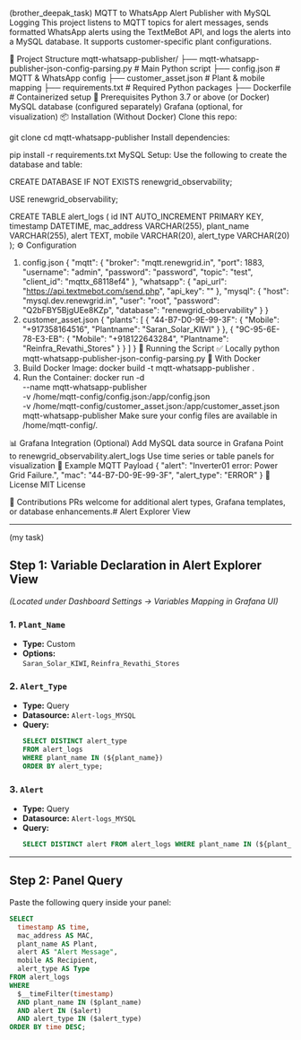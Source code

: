 (brother_deepak_task) 
MQTT to WhatsApp Alert Publisher with MySQL Logging
This project listens to MQTT topics for alert messages, sends formatted WhatsApp alerts using the TextMeBot API, and logs the alerts into a MySQL database. It supports customer-specific plant configurations.

📁 Project Structure
mqtt-whatsapp-publisher/
├── mqtt-whatsapp-publisher-json-config-parsing.py  # Main Python script
├── config.json                                     # MQTT & WhatsApp config
├── customer_asset.json                             # Plant & mobile mapping
├── requirements.txt                                # Required Python packages
├── Dockerfile                                      # Containerized setup
🔧 Prerequisites
Python 3.7 or above (or Docker)
MySQL database (configured separately)
Grafana (optional, for visualization)
📦 Installation (Without Docker)
Clone this repo:

git clone <your-repo-url>
cd mqtt-whatsapp-publisher
Install dependencies:

pip install -r requirements.txt
MySQL Setup: Use the following to create the database and table:

CREATE DATABASE IF NOT EXISTS renewgrid_observability;

USE renewgrid_observability;

CREATE TABLE alert_logs (
    id INT AUTO_INCREMENT PRIMARY KEY,
    timestamp DATETIME,
    mac_address VARCHAR(255),
    plant_name VARCHAR(255),
    alert TEXT,
    mobile VARCHAR(20),
    alert_type VARCHAR(20)
);
⚙️ Configuration
1. config.json
{
  "mqtt": {
    "broker": "mqtt.renewgrid.in",
    "port": 1883,
    "username": "admin",
    "password": "password",
    "topic": "test",
    "client_id": "mqttx_68118ef4"
  },
  "whatsapp": {
    "api_url": "https://api.textmebot.com/send.php",
    "api_key": "<your-textmebot-api-key>"
  },
  "mysql": {
    "host": "mysql.dev.renewgrid.in",
    "user": "root",
    "password": "Q2bFBY5BjgUEe8KZp",
    "database": "renewgrid_observability"
  }
}
2. customer_asset.json
{
  "plants": [
    {
      "44-B7-D0-9E-99-3F": {
        "Mobile": "+917358164516",
        "Plantname": "Saran_Solar_KIWI"
      }
    },
    {
      "9C-95-6E-78-E3-EB": {
        "Mobile": "+918122643284",
        "Plantname": "Reinfra_Revathi_Stores"
      }
    }
  ]
}
🚀 Running the Script
✅ Locally
python mqtt-whatsapp-publisher-json-config-parsing.py
🐳 With Docker
1. Build Docker Image:
docker build -t mqtt-whatsapp-publisher .
2. Run the Container:
docker run -d \
  --name mqtt-whatsapp-publisher \
  -v /home/mqtt-config/config.json:/app/config.json \
  -v /home/mqtt-config/customer_asset.json:/app/customer_asset.json \
  mqtt-whatsapp-publisher
Make sure your config files are available in /home/mqtt-config/.

📊 Grafana Integration (Optional)
Add MySQL data source in Grafana
Point to renewgrid_observability.alert_logs
Use time series or table panels for visualization
📄 Example MQTT Payload
{
  "alert": "Inverter01 error: Power Grid Failure.",
  "mac": "44-B7-D0-9E-99-3F",
  "alert_type": "ERROR"
}
📃 License
MIT License

🤝 Contributions
PRs welcome for additional alert types, Grafana templates, or database enhancements.# Alert Explorer View




-------------------------------------------------------------------------------------------------------------------------------------------------------------------------------------------
(my task)
## Step 1: Variable Declaration in Alert Explorer View
*(Located under Dashboard Settings → Variables Mapping in Grafana UI)*

### 1. `Plant_Name`
- **Type:** Custom  
- **Options:**  
  `Saran_Solar_KIWI`, `Reinfra_Revathi_Stores`

### 2. `Alert_Type`
- **Type:** Query  
- **Datasource:** `Alert-logs_MYSQL`  
- **Query:**
  ```sql
  SELECT DISTINCT alert_type 
  FROM alert_logs 
  WHERE plant_name IN (${plant_name}) 
  ORDER BY alert_type;
  ```

### 3. `Alert`
- **Type:** Query  
- **Datasource:** `Alert-logs_MYSQL`  
- **Query:**
  ```sql
  SELECT DISTINCT alert FROM alert_logs WHERE plant_name IN (${plant_name}) AND alert_type IN (${alert_type}) ORDER BY alert;
  ```

---

## Step 2: Panel Query
Paste the following query inside your panel:

```sql
SELECT 
  timestamp AS time, 
  mac_address AS MAC, 
  plant_name AS Plant, 
  alert AS "Alert Message", 
  mobile AS Recipient, 
  alert_type AS Type 
FROM alert_logs 
WHERE 
  $__timeFilter(timestamp) 
  AND plant_name IN ($plant_name) 
  AND alert IN ($alert) 
  AND alert_type IN ($alert_type) 
ORDER BY time DESC;
```
